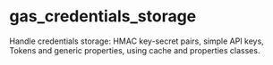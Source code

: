 # gas_credentials_storage
Handle credentials storage: HMAC key-secret pairs, simple API keys, Tokens and generic properties, using cache and properties classes.
